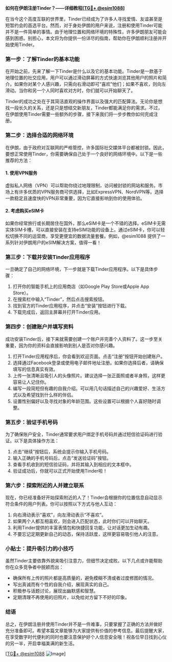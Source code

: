 **如何在伊朗注册Tinder？——详细教程[[TG💪+ @esim1088](https://t.me/s/esim1088)]**

在当今这个高度互联的世界里，Tinder已经成为了许多人寻找爱情、友谊甚至是短暂约会的首选平台。然而，对于身处伊朗的用户来说，注册和使用Tinder可能并不是一件简单的事情。由于地理位置和网络环境的特殊性，许多伊朗朋友可能会感到困惑。别担心，本文将为你提供一份详尽的指南，帮助你在伊朗顺利注册并开始使用Tinder。

### 第一步：了解Tinder的基本功能

在开始之前，先来了解一下Tinder是什么以及它的基本功能。Tinder是一款基于地理位置的社交应用，用户可以通过滑动屏幕的方式快速浏览其他用户的照片和简介。如果你对某个人感兴趣，只需向右滑动即可“喜欢”他们；如果不喜欢，则向左滑动。当你和另一个人同时喜欢对方时，你们就可以开始聊天了。

Tinder的成功之处在于其简洁直观的操作界面以及强大的匹配算法。无论你是想找一段长久的关系，还是只是想结交新朋友，Tinder都能满足你的需求。不过，在伊朗使用Tinder需要一些额外的步骤，接下来我们将一步步教你如何完成注册。

### 第二步：选择合适的网络环境

在伊朗，由于政府对互联网的严格管控，许多国际社交媒体平台都被封锁。因此，要想正常使用Tinder，你需要确保自己处于一个良好的网络环境中。以下是一些推荐的方法：

#### 1. 使用VPN服务
虚拟私人网络（VPN）可以帮助你绕过地理限制，访问被封锁的网站和服务。市场上有许多优质的VPN服务商可供选择，比如ExpressVPN、NordVPN等。选择一款稳定且速度快的VPN非常重要，因为它直接影响到你的使用体验。

#### 2. 考虑购买eSIM卡
如果你经常旅行或长期居住在国外，那么eSIM卡是一个不错的选择。eSIM卡无需实体SIM卡槽，可以直接安装在支持eSIM功能的设备上。通过eSIM卡，你可以轻松切换不同的运营商，享受更便宜的数据流量套餐。例如，@esim1088 提供了一系列针对伊朗用户的eSIM解决方案，值得一看！

### 第三步：下载并安装Tinder应用程序

一旦确定了自己的网络环境，下一步就是下载Tinder应用程序。以下是具体步骤：

1. 打开你的智能手机上的应用商店（如Google Play Store或Apple App Store）。
2. 在搜索栏中输入“Tinder”，然后点击搜索按钮。
3. 找到官方的Tinder应用程序，并点击“安装”按钮进行下载。
4. 下载完成后，返回主屏幕并打开Tinder应用。

### 第四步：创建账户并填写资料

成功安装Tinder后，接下来就需要创建一个账户并完善个人资料了。这一步至关重要，因为你的资料会直接影响到别人是否对你感兴趣。

1. 打开Tinder应用程序后，你会看到欢迎页面。点击“注册”按钮开始创建账户。
2. 选择通过Facebook登录或使用电子邮件地址注册。如果你选择后者，请确保填写的信息真实有效。
3. 上传一张清晰且吸引人的头像照片。建议选择一张正面照或者半身照，这样更容易让人记住你。
4. 编写一段简短但有趣的自我介绍。可以用几句话描述自己的兴趣爱好、生活方式以及希望找到什么样的伴侣。
5. 设置性别偏好以及寻找对象的年龄范围。这些设置可以根据个人喜好随时调整。

### 第五步：验证手机号码

为了确保账户安全，Tinder通常要求用户绑定手机号码并通过短信验证码进行验证。以下是具体操作方法：

1. 点击“继续”按钮后，系统会提示你输入手机号码。
2. 输入正确的手机号码后，点击“发送验证码”按钮。
3. 查看手机收到的短信验证码，并将其输入到相应的文本框中。
4. 验证成功后，你就可以正式开始使用Tinder啦！

### 第六步：探索附近的人并建立联系

现在，你已经准备好开始探索附近的人了！Tinder会根据你的位置信息自动显示符合条件的用户列表。你可以按照以下方式与他人互动：

1. 向右滑动表示“喜欢”，向左滑动表示“不喜欢”。
2. 如果两个人都互相喜欢，则会进入匹配状态，此时你们可以开始聊天。
3. 利用Tinder提供的丰富表情包和快捷回复功能，让对话更加生动有趣。
4. 不要忘记定期更新自己的动态，保持活跃度，这样更容易吸引他人的注意。

### 小贴士：提升吸引力的小技巧

虽然Tinder主要依靠外貌来吸引注意力，但细节决定成败。以下几点或许能帮助你在众多竞争者中脱颖而出：

- 确保所有上传的照片都是高质量的，避免模糊不清或者过度修图的情况。
- 写出真诚而有个性的自我介绍，展现真实的自己。
- 积极参与话题讨论，展现出幽默感和智慧。
- 定期清理不再使用的旧照片，以免给对方留下不好的印象。

### 结语

总之，在伊朗注册并使用Tinder并不是一件难事，只要掌握了正确的方法并做好充分准备即可。希望本篇文章能够为大家提供有价值的参考信息。最后提醒大家，在享受数字时代便利的同时也要注意保护好个人信息安全哦！祝各位早日找到心仪的另一半，开启幸福美满的新生活。

[[TG💪+ @esim1088](https://t.me/s/esim1088) ![Image](https://i.postimg.cc/4NQfJmqS/Snipaste-2025-05-13-00-14-12.png)]